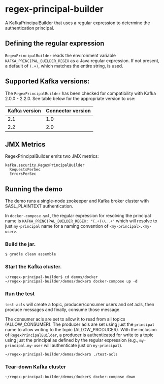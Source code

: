 # regex-principal-builder

A KafkaPrincipalBuilder that uses a regular expression to determine the authentication principal.

## Defining the regular expression

`RegexPrincipalBuilder` reads the environment variable `KAFKA_PRINCIPAL_BUILDER_REGEX` as a Java regular expression. If not present, a default of `(.+)`, which matches the entire string, is used.

## Supported Kafka versions:

The `RegexPrincipalBuilder` has been checked for compatibility with Kafka 2.0.0 - 2.2.0. See table below for the appropriate version to use:

|Kafka version|Connector version|
|:-|:-|
|2.1|1.0|
|2.2|2.0|

## JMX Metrics
RegexPrincipalBuilder emits two JMX metrics:

```
kafka.security.RegexPrincipalBuilder
  RequestsPerSec
  ErrorsPerSec
```

## Running the demo

The demo runs a single-node zookeeper and Kafka broker cluster with SASL_PLAINTEXT authentication.

In `docker-compose.yml`, the regular expression for resolving the principal name is `KAFKA_PRINCIPAL_BUILDER_REGEX: "(.+)\\..+"` which will resolve to just `my-principal` name for a naming convention of `<my-principal>.<my-user>`.


### Build the jar.

```shell
$ gradle clean assemble
```

### Start the Kafka cluster.

```shell
~/regex-principal-builder$ cd demos/docker
~/regex-principal-builder/demos/docker$ docker-compose up -d
```

### Run the test

`test-acls` will create a topic, producer/consumer users and set acls, then produce messages and finally, consume those message.

The consumer acls are set to allow it to read from all topics (ALLOW_CONSUMER). The producer acls are set using just the `principal` name to allow writing to the topic (ALLOW_PRODUCER). With the inclusion of `RegexPrincipalBuilder`, a producer is authenticated for write to a topic using just the principal as defined by the regular expression (e.g., `my-principal.my-user` will authenticate just on `my-principal`).

```shell
~/regex-principal-builder/demos/docker$ ./test-acls
```

### Tear-down Kafka cluster

```shell
~/regex-principal-builder/demos/docker$ docker-compose down
```
